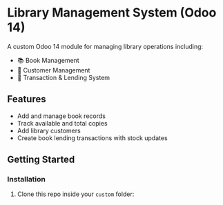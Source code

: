 # Library Management System (Odoo 14)

A custom Odoo 14 module for managing library operations including:

- 📚 Book Management
- 👥 Customer Management
- 🔁 Transaction & Lending System

## Features

- Add and manage book records
- Track available and total copies
- Add library customers
- Create book lending transactions with stock updates

## Getting Started

### Installation

1. Clone this repo inside your `custom` folder:

